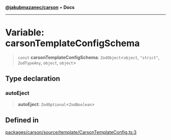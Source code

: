 [**@jakubmazanec/carson**](../README.md) • **Docs**

---

# Variable: carsonTemplateConfigSchema

> `const` **carsonTemplateConfigSchema**: `ZodObject`\<`object`, `"strict"`, `ZodTypeAny`, `object`,
> `object`\>

## Type declaration

### autoEject

> **autoEject**: `ZodOptional`\<`ZodBoolean`\>

## Defined in

[packages/carson/source/template/CarsonTemplateConfig.ts:3](https://github.com/jakubmazanec/tools/blob/d628f137f5fc7b1bea261e1e59d468d8339ed884/packages/carson/source/template/CarsonTemplateConfig.ts#L3)
